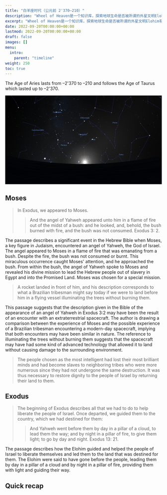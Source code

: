```yaml
---
title: "白羊座时代（公元前 2'370—210）"
description: "Wheel of Heaven是一个知识库，探索地球生命是否被所谓的外星文明Elohim有意识地设计的工作假设。"
excerpt: "Wheel of Heaven是一个知识库，探索地球生命是否被所谓的外星文明Elohim有意识地设计的工作假设。"
date: 2022-09-20T00:00:00+00:00
lastmod: 2022-09-20T00:00:00+00:00
draft: false
images: []
menu:
  intro:
    parent: "timeline"
weight: 250
toc: true
---
```


The Age of Aries lasts from –2'370 to –210 and follows the Age of Taurus which lasted up to –2'370.

![Image](images/equinox_bc2370.png "Vernal equinox in 2370 BC")

## Moses

> In Exodus, we appeared to Moses.
>
>> And the angel of Yahweh appeared unto him in a flame of fire out of the midst of a bush: and he looked, and, behold, the bush burned with fire, and the bush was not consumed. Exodus 3: 2.

The passage describes a significant event in the Hebrew Bible when Moses, a key figure in Judaism, encountered an angel of Yahweh, the God of Israel. The angel appeared to Moses in a flame of fire that was emanating from a bush. Despite the fire, the bush was not consumed or burnt. This miraculous occurrence caught Moses' attention, and he approached the bush. From within the bush, the angel of Yahweh spoke to Moses and revealed his divine mission to lead the Hebrew people out of slavery in Egypt and into the Promised Land. Moses was chosen for a special mission.

> A rocket landed in front of him, and his description corresponds to what a Brazilian tribesman might say today if we were to land before him in a flying vessel illuminating the trees without burning them.

This passage suggests that the description given in the Bible of the appearance of an angel of Yahweh in Exodus 3:2 may have been the result of an encounter with an extraterrestrial spacecraft. The author is drawing a comparison between the experience of Moses and the possible experience of a Brazilian tribesman encountering a modern-day spacecraft, implying that both encounters may have been similar in nature. The reference to illuminating the trees without burning them suggests that the spacecraft may have had some kind of advanced technology that allowed it to land without causing damage to the surrounding environment.

> The people chosen as the most intelligent had lost their most brilliant minds and had become slaves to neighboring tribes who were more numerous since they had not undergone the same destruction. It was thus necessary to restore dignity to the people of Israel by returning their land to them.

## Exodus

> The beginning of Exodus describes all that we had to do to help liberate the people of Israel. Once departed, we guided them to the country, which we had destined for them:
>
>> And Yahweh went before them by day in a pillar of a cloud, to lead them the way; and by night in a pillar of fire, to give them light; to go by day and night. Exodus 13: 21.

The passage describes how the Elohim guided and helped the people of Israel to liberate themselves and led them to the land that was destined for them. The Elohim were said to have gone before the people, leading them by day in a pillar of a cloud and by night in a pillar of fire, providing them with light and guiding their way.

## Quick recap
